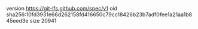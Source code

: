 version https://git-lfs.github.com/spec/v1
oid sha256:10fd3931e66d262158fd416650c79cc18426b23b7adf0fee1a21aa1b845eed3e
size 20941
